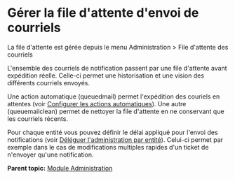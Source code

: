Gérer la file d'attente d'envoi de courriels
============================================

La file d'attente est gérée depuis le menu Administration \> File
d'attente des courriels

L'ensemble des courriels de notification passent par une file d'attente
avant expédition réelle. Celle-ci permet une historisation et une vision
des différents courriels envoyés.

Une action automatique (queuedmail) permet l'expédition des couriels en
attentes (voir [Configurer les actions
automatiques](config_crontask.html "Les actions automatiques se configurent depuis le menu Configuration > Actions automatiques")).
Une autre (queuemailclean) permet de nettoyer la file d'attente en ne
conservant que les courriels récents.

Pour chaque entité vous pouvez définir le délai appliqué pour l'envoi
des notifications (voir [Déléguer l'administration par
entité](administration_entity_delegation.html "Délégation de certains paramètres d'administration par entité")).
Celui-ci permet par exemple dans le cas de modifications multiples
rapides d'un ticket de n'envoyer qu'une notification.

**Parent topic:** [Module
Administration](../glpi/administration.html "Le module Administration permet d'administrer les utilisateurs, groupes, entités, profils, règles et dictionnaires et offre des outils de maintenance de l'application (sauvegarde et restauration de base, vérification de nouvelle version disponible).")
